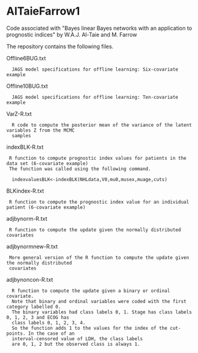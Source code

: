 # AlTaieFarrow1
Code associated with "Bayes linear Bayes networks with an application to prognostic indices" by W.A.J. Al-Taie and M. Farrow

The repository contains the following files.

Offline6BUG.txt

      JAGS model specifications for offline learning: Six-covariate example

Offline10BUG.txt

      JAGS model specifications for offline learning: Ten-covariate example

VarZ-R.txt

      R code to compute the posterior mean of the variance of the latent variables Z from the MCMC 
      samples

indexBLK-R.txt

     R function to compute prognostic index values for patients in the data set (6-covariate example)
     The function was called using the following command.

      indexvaluesBLK<-indexBLK(NHLdata,V0,mu0,musex,muage,cuts)


BLKindex-R.txt

     R function to compute the prognostic index value for an individual patient (6-covariate example)

adjbynorm-R.txt

     R function to compute the update given the normally distributed covariates

adjbynormnew-R.txt

     More general version of the R function to compute the update given the normally distributed 
     covariates

adjbynoncon-R.txt

      R function to compute the update given a binary or ordinal covariate.
      Note that binary and ordinal variables were coded with the first category labelled 0. 
      The binary variables had class labels 0, 1. Stage has class labels 0, 1, 2, 3 and ECOG has 
      class labels 0, 1, 2, 3, 4. 
      So the function adds 1 to the values for the index of the cut-points. In the case of an 
      interval-censored value of LDH, the class labels 
      are 0, 1, 2 but the observed class is always 1.
